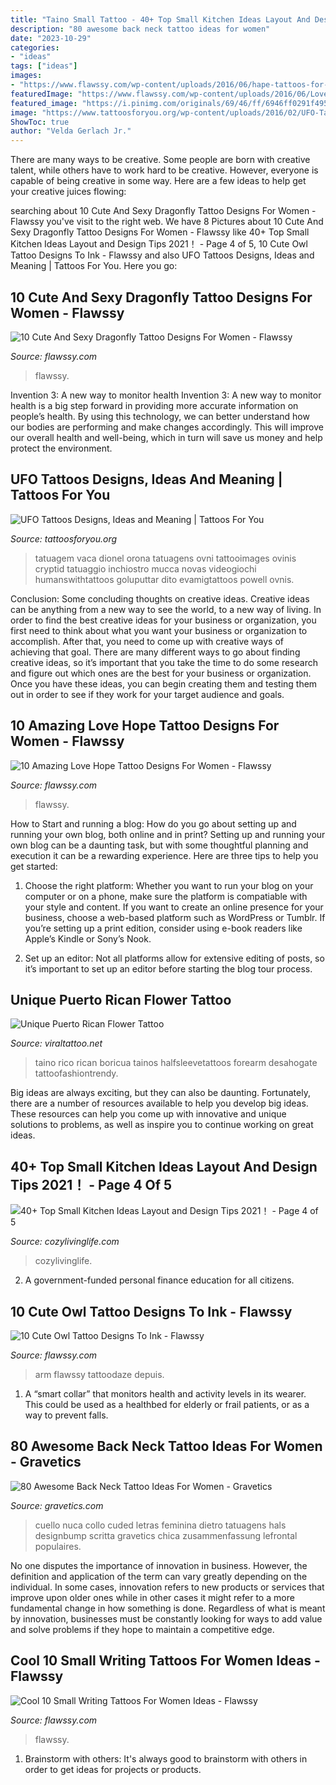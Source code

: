 ```yaml
---
title: "Taino Small Tattoo - 40+ Top Small Kitchen Ideas Layout And Design Tips 2021！"
description: "80 awesome back neck tattoo ideas for women"
date: "2023-10-29"
categories:
- "ideas"
tags: ["ideas"]
images:
- "https://www.flawssy.com/wp-content/uploads/2016/06/hape-tattoos-for-womens.jpg"
featuredImage: "https://www.flawssy.com/wp-content/uploads/2016/06/Love-Quote-Tattoos-for-Women.jpg"
featured_image: "https://i.pinimg.com/originals/69/46/ff/6946ff0291f4959fc46e322d2782502b.jpg"
image: "https://www.tattoosforyou.org/wp-content/uploads/2016/02/UFO-Tattoo-Sleeve.jpg"
ShowToc: true
author: "Velda Gerlach Jr."
---
```



There are many ways to be creative. Some people are born with creative talent, while others have to work hard to be creative. However, everyone is capable of being creative in some way. Here are a few ideas to help get your creative juices flowing:

	

		
searching about 10 Cute And Sexy Dragonfly Tattoo Designs For Women - Flawssy you've visit to the right web. We have 8 Pictures about 10 Cute And Sexy Dragonfly Tattoo Designs For Women - Flawssy like 40+ Top Small Kitchen Ideas Layout and Design Tips 2021！ - Page 4 of 5, 10 Cute Owl Tattoo Designs To Ink - Flawssy and also UFO Tattoos Designs, Ideas and Meaning | Tattoos For You. Here you go:
		
    
## 10 Cute And Sexy Dragonfly Tattoo Designs For Women - Flawssy

<img loading=lazy src="http://flawssy.com/wp-content/uploads/2016/06/Small-Dragonfly-Tattoo-Designs.jpg" onerror="this.onerror=null;this.src='https://tse3.mm.bing.net/th?id=OIP.EGgwzAuPPKay3-hDMlHtwwHaJ6&amp;pid=15.1';" alt="10 Cute And Sexy Dragonfly Tattoo Designs For Women - Flawssy">

_Source: flawssy.com_

>flawssy. 

	

Invention 3: A new way to monitor health
Invention 3: A new way to monitor health is a big step forward in providing more accurate information on people’s health. By using this technology, we can better understand how our bodies are performing and make changes accordingly. This will improve our overall health and well-being, which in turn will save us money and help protect the environment.

    
## UFO Tattoos Designs, Ideas And Meaning | Tattoos For You

<img loading=lazy src="https://www.tattoosforyou.org/wp-content/uploads/2016/02/UFO-Tattoo-Sleeve.jpg" onerror="this.onerror=null;this.src='https://tse1.mm.bing.net/th?id=OIP.0ZoC1mJNX0wggCnrbvV4uAHaLE&amp;pid=15.1';" alt="UFO Tattoos Designs, Ideas and Meaning | Tattoos For You">

_Source: tattoosforyou.org_

>tatuagem vaca dionel orona tatuagens ovni tattooimages ovinis cryptid tatuaggio inchiostro mucca novas videogiochi humanswithtattoos goluputtar dito evamigtattoos powell ovnis. 

	

Conclusion: Some concluding thoughts on creative ideas.
Creative ideas can be anything from a new way to see the world, to a new way of living. In order to find the best creative ideas for your business or organization, you first need to think about what you want your business or organization to accomplish. After that, you need to come up with creative ways of achieving that goal. There are many different ways to go about finding creative ideas, so it’s important that you take the time to do some research and figure out which ones are the best for your business or organization. Once you have these ideas, you can begin creating them and testing them out in order to see if they work for your target audience and goals.

    
## 10 Amazing Love Hope Tattoo Designs For Women - Flawssy

<img loading=lazy src="https://www.flawssy.com/wp-content/uploads/2016/06/hape-tattoos-for-womens.jpg" onerror="this.onerror=null;this.src='https://tse4.mm.bing.net/th?id=OIP.d8dsEDJK_w2UpeZ_DHEFGwHaJ7&amp;pid=15.1';" alt="10 Amazing Love Hope Tattoo Designs For Women - Flawssy">

_Source: flawssy.com_

>flawssy. 

	

How to Start and running a blog: How do you go about setting up and running your own blog, both online and in print?
Setting up and running your own blog can be a daunting task, but with some thoughtful planning and execution it can be a rewarding experience. Here are three tips to help you get started:
1. Choose the right platform: Whether you want to run your blog on your computer or on a phone, make sure the platform is compatiable with your style and content. If you want to create an online presence for your business, choose a web-based platform such as WordPress or Tumblr. If you’re setting up a print edition, consider using e-book readers like Apple’s Kindle or Sony’s Nook.

2. Set up an editor: Not all platforms allow for extensive editing of posts, so it’s important to set up an editor before starting the blog tour process.

    
## Unique Puerto Rican Flower Tattoo

<img loading=lazy src="https://i.pinimg.com/originals/69/46/ff/6946ff0291f4959fc46e322d2782502b.jpg" onerror="this.onerror=null;this.src='https://tse2.mm.bing.net/th?id=OIP.-xA8DeOe6J6slucJQjUkHAHaJ4&amp;pid=15.1';" alt="Unique Puerto Rican Flower Tattoo">

_Source: viraltattoo.net_

>taino rico rican boricua tainos halfsleevetattoos forearm desahogate tattoofashiontrendy. 

	

Big ideas are always exciting, but they can also be daunting. Fortunately, there are a number of resources available to help you develop big ideas. These resources can help you come up with innovative and unique solutions to problems, as well as inspire you to continue working on great ideas.

    
## 40+ Top Small Kitchen Ideas Layout And Design Tips 2021！ - Page 4 Of 5

<img loading=lazy src="https://cozylivinglife.com/wp-content/uploads/2021/05/11-10-768x1152.jpg" onerror="this.onerror=null;this.src='https://tse4.mm.bing.net/th?id=OIP.fOL-3wnvQvFu6zXml5FUFAHaLH&amp;pid=15.1';" alt="40+ Top Small Kitchen Ideas Layout and Design Tips 2021！ - Page 4 of 5">

_Source: cozylivinglife.com_

>cozylivinglife. 

	

2. A government-funded personal finance education for all citizens.

    
## 10 Cute Owl Tattoo Designs To Ink - Flawssy

<img loading=lazy src="https://www.flawssy.com/wp-content/uploads/2016/06/Small-Owl-Tattoo-Designs.jpg" onerror="this.onerror=null;this.src='https://tse4.mm.bing.net/th?id=OIP.FGU_Xeho7diCw1woC4VWkgHaJ4&amp;pid=15.1';" alt="10 Cute Owl Tattoo Designs To Ink - Flawssy">

_Source: flawssy.com_

>arm flawssy tattoodaze depuis. 

	

1. A “smart collar” that monitors health and activity levels in its wearer. This could be used as a healthbed for elderly or frail patients, or as a way to prevent falls. 

    
## 80 Awesome Back Neck Tattoo Ideas For Women - Gravetics

<img loading=lazy src="https://www.gravetics.com/wp-content/uploads/2016/11/Font-Tattoo-on-neck.jpg" onerror="this.onerror=null;this.src='https://tse2.mm.bing.net/th?id=OIP.gjuXliGaqgEb4NMZhWM0GAHaLl&amp;pid=15.1';" alt="80 Awesome Back Neck Tattoo Ideas For Women - Gravetics">

_Source: gravetics.com_

>cuello nuca collo cuded letras feminina dietro tatuagens hals designbump scritta gravetics chica zusammenfassung lefrontal populaires. 

	

No one disputes the importance of innovation in business. However, the definition and application of the term can vary greatly depending on the individual. In some cases, innovation refers to new products or services that improve upon older ones while in other cases it might refer to a more fundamental change in how something is done. Regardless of what is meant by innovation, businesses must be constantly looking for ways to add value and solve problems if they hope to maintain a competitive edge.

    
## Cool 10 Small Writing Tattoos For Women Ideas - Flawssy

<img loading=lazy src="https://www.flawssy.com/wp-content/uploads/2016/06/Love-Quote-Tattoos-for-Women.jpg" onerror="this.onerror=null;this.src='https://tse4.mm.bing.net/th?id=OIP.KLfxiReX17jqWb1v1u_HngHaLL&amp;pid=15.1';" alt="Cool 10 Small Writing Tattoos For Women Ideas - Flawssy">

_Source: flawssy.com_

>flawssy. 

	

1. Brainstorm with others: It's always good to brainstorm with others in order to get ideas for projects or products.

